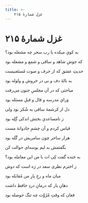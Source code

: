 ```yaml
---
title: >-
    غزل شمارهٔ ۲۱۵
---
```

# غزل شمارهٔ ۲۱۵

<div class="b" id="bn1"><div class="m1"><p>به کویِ میکده یا رب سحر چه مشغله بود؟</p></div>
<div class="m2"><p>که جوشِ شاهد و ساقی و شمع و مشعله بود</p></div></div>
<div class="b" id="bn2"><div class="m1"><p>حدیثِ عشق که از حرف و صوت مُستَغنیست</p></div>
<div class="m2"><p>به نالهٔ دف و نی در خروش و ولوله بود</p></div></div>
<div class="b" id="bn3"><div class="m1"><p>مباحثی که در آن مجلسِ جنون می‌رفت</p></div>
<div class="m2"><p>وَرایِ مدرسه و قال و قیلِ مسئله بود</p></div></div>
<div class="b" id="bn4"><div class="m1"><p>دل از کرشمهٔ ساقی به شُکر بود ولی</p></div>
<div class="m2"><p>ز نامساعدیِ بختش اندکی گِلِه بود</p></div></div>
<div class="b" id="bn5"><div class="m1"><p>قیاس کردم و آن چشمِ جادوانهٔ مست</p></div>
<div class="m2"><p>هزار ساحر چون سامریش در گَله بود</p></div></div>
<div class="b" id="bn6"><div class="m1"><p>بگفتمش به لبم بوسه‌ای حوالت کن</p></div>
<div class="m2"><p>به خنده گفت کِی ات با من این معامله بود؟</p></div></div>
<div class="b" id="bn7"><div class="m1"><p>ز اخترم نظری سعد در رَه است که دوش</p></div>
<div class="m2"><p>میان ماه و رخِ یارِ من مُقابله بود</p></div></div>
<div class="b" id="bn8"><div class="m1"><p>دهانِ یار که درمانِ دردِ حافظ داشت</p></div>
<div class="m2"><p>فغان که وقتِ مُرُوَّت چه تنگ حوصله بود</p></div></div>
